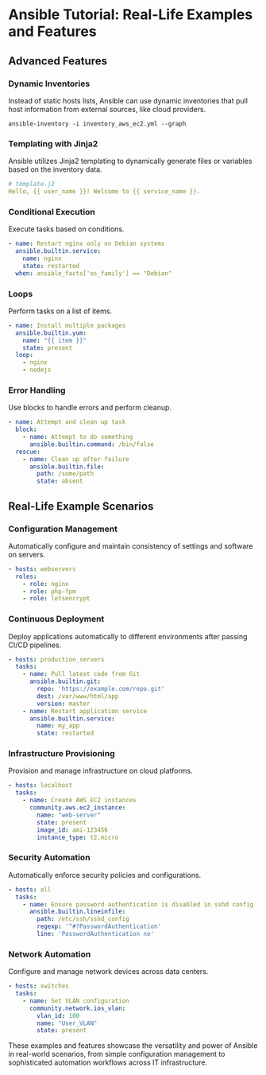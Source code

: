 # Ansible Tutorial: Real-Life Examples and Features

## Advanced Features

### Dynamic Inventories

Instead of static hosts lists, Ansible can use dynamic inventories that pull host information from external sources, like cloud providers.

```shell
ansible-inventory -i inventory_aws_ec2.yml --graph
```

### Templating with Jinja2

Ansible utilizes Jinja2 templating to dynamically generate files or variables based on the inventory data.

```yaml
# template.j2
Hello, {{ user_name }}! Welcome to {{ service_name }}.
```

### Conditional Execution

Execute tasks based on conditions.

```yaml
- name: Restart nginx only on Debian systems
  ansible.builtin.service:
    name: nginx
    state: restarted
  when: ansible_facts['os_family'] == "Debian"
```

### Loops

Perform tasks on a list of items.

```yaml
- name: Install multiple packages
  ansible.builtin.yum:
    name: "{{ item }}"
    state: present
  loop:
    - nginx
    - nodejs
```

### Error Handling

Use blocks to handle errors and perform cleanup.

```yaml
- name: Attempt and clean up task
  block:
    - name: Attempt to do something
      ansible.builtin.command: /bin/false
  rescue:
    - name: Clean up after failure
      ansible.builtin.file:
        path: /some/path
        state: absent
```

## Real-Life Example Scenarios

### Configuration Management

Automatically configure and maintain consistency of settings and software on servers.

```yaml
- hosts: webservers
  roles:
    - role: nginx
    - role: php-fpm
    - role: letsencrypt
```

### Continuous Deployment

Deploy applications automatically to different environments after passing CI/CD pipelines.

```yaml
- hosts: production_servers
  tasks:
    - name: Pull latest code from Git
      ansible.builtin.git:
        repo: 'https://example.com/repo.git'
        dest: /var/www/html/app
        version: master
    - name: Restart application service
      ansible.builtin.service:
        name: my_app
        state: restarted
```

### Infrastructure Provisioning

Provision and manage infrastructure on cloud platforms.

```yaml
- hosts: localhost
  tasks:
    - name: Create AWS EC2 instances
      community.aws.ec2_instance:
        name: "web-server"
        state: present
        image_id: ami-123456
        instance_type: t2.micro
```

### Security Automation

Automatically enforce security policies and configurations.

```yaml
- hosts: all
  tasks:
    - name: Ensure password authentication is disabled in sshd config
      ansible.builtin.lineinfile:
        path: /etc/ssh/sshd_config
        regexp: '^#?PasswordAuthentication'
        line: 'PasswordAuthentication no'
```

### Network Automation

Configure and manage network devices across data centers.

```yaml
- hosts: switches
  tasks:
    - name: Set VLAN configuration
      community.network.ios_vlan:
        vlan_id: 100
        name: "User_VLAN"
        state: present
```

These examples and features showcase the versatility and power of Ansible in real-world scenarios, from simple configuration management to sophisticated automation workflows across IT infrastructure.

